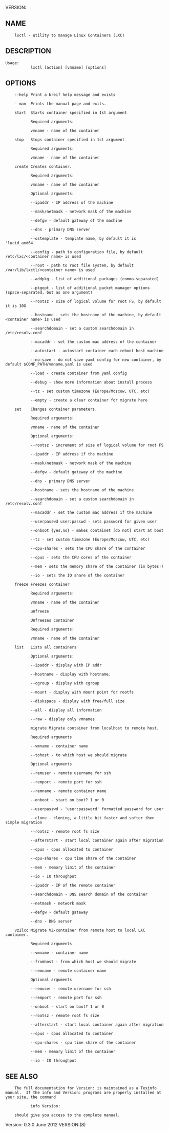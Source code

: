   VERSION:
 
## NAME
        lxctl - utility to manage Linux Containers (LXC)
 
## DESCRIPTION
    Usage:
               lxctl [action] [vmname] [options]
 
## OPTIONS
        --help Print a breif help message and exists
 
        --man  Prints the manual page and exits.
 
        start  Starts container specified in 1st argument
 
               Required arguments:
 
               vmname - name of the container
 
        stop   Stops container specified in 1st argument
 
               Required arguments:
 
               vmname - name of the container
 
        create Creates container.
 
               Required arguments:
 
               vmname - name of the container
 
               Optional arguments:
 
               --ipaddr - IP address of the machine
 
               --mask/netmask - network mask of the machine
 
               --defgw - default gateway of the machine
 
               --dns - primary DNS server
 
               --ostemplate - template name, by default it is 'lucid_amd64'
 
               --config - path to configuration file, by default /etc/lxc/<container name> is used
 
               --root - path to root file system, by default /var/lib/lxctl/<container name> is used
 
               --addpkg - list of additional packages (comma-separated)
 
               --pkgopt - list of additional packet manager options (space-separated, but as one argument)
 
               --rootsz - size of logical volume for root FS, by default it is 10G
 
               --hostname - sets the hostname of the machine, by default <container name> is used
 
               --searchdomain - set a custom searchdomain in /etc/resolv.conf
 
               --macaddr - set the custom mac address of the container
 
               --autostart - autostart container each reboot host machine
 
               --no-save - do not save yaml config for new container, by default $CONF_PATH/vmname.yaml is used
 
               --load - create container from yaml config
 
               --debug - show more information about install process
 
               --tz - set custom timezone (Europe/Moscow, UTC, etc)
 
               --empty - create a clear container for migrate here
 
        set    Changes container parameters.
 
               Required arguments:
 
               vmname - name of the container
 
               Optional arguments:
 
               --rootsz - increment of size of logical volume for root FS
 
               --ipaddr - IP address if the machine
 
               --mask/netmask - network mask of the machine
 
               --defgw - default gateway of the machine
 
               --dns - primary DNS server
 
               --hostname - sets the hostname of the machine
 
               --searchdomain - set a custom searchdomain in /etc/resolv.conf
 
               --macaddr - set the custom mac address if the machine
 
               --userpasswd user:passwd - sets password for given user
 
               --onboot {yes,no} - makes containet [do not] start at boot
 
               --tz - set custom timezone (Europe/Moscow, UTC, etc)
 
               --cpu-shares - sets the CPU share of the container
 
               --cpus - sets the CPU cores of the container
 
               --mem - sets the memory share of the container (in bytes!)
 
               --io - sets the IO share of the container
 
        freeze Freezes container
 
               Required arguments:
 
               vmname - name of the container
 
               unfreeze
 
               Unfreezes container
 
               Required arguments:
 
               vmname - name of the container
 
        list   Lists all containers
 
               Optional arguments:
 
               --ipaddr - display with IP addr
 
               --hostname - display with hostname.
 
               --cgroup - display with cgroup
 
               --mount - display with mount point for rootfs
 
               --diskspace - display with free/full size
 
               --all - display all information
 
               --raw - display only vmnames
 
               migrate Migrate container from localhost to remote host.
 
               Required arguments
 
               --vmname - container name
 
               --tohost - to which host we should migrate
 
               Optional arguments
 
               --remuser - remote username for ssh
 
               --remport - remote port for ssh
 
               --remname - remote container name
 
               --onboot - start on boot? 1 or 0
 
               --userpasswd - 'user:password' formatted password for user
 
               --clone - cloning, a little bit faster and softer then simple migration
 
               --rootsz - remote root fs size
 
               --afterstart - start local container again after migration
 
               --cpus - cpus allocated to container
 
               --cpu-shares - cpu time share of the container
 
               --mem - memory limit of the container
 
               --io - IO throughput
 
               --ipaddr - IP of the remote container
 
               --searchdomain - DNS search domain of the container
 
               --netmask - network mask
 
               --defgw - default gateway
 
               --dns - DNS server
 
        vz2lxc Migrate VZ-container from remote host to local LXC container.
 
               Required arguments
 
               --vmname - container name
 
               --fromhost - from which host we should migrate
 
               --remname - remote container name
 
               Optional arguments
 
               --remuser - remote username for ssh
 
               --remport - remote port for ssh
 
               --onboot - start on boot? 1 or 0
 
               --rootsz - remote root fs size
 
               --afterstart - start local container again after migration
 
               --cpus - cpus allocated to container
 
               --cpu-shares - cpu time share of the container
 
               --mem - memory limit of the container
 
               --io - IO throughput
 
## SEE ALSO
        The full documentation for Version: is maintained as a Texinfo manual.  If the info and Version: programs are properly installed at your site, the command
 
               info Version:
 
        should give you access to the complete manual.
 
 Version: 0.3.0                                                                June 2012                                                                  VERSION:(8)

